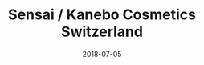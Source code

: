 ﻿---
title:          "Sensai / Kanebo Cosmetics Switzerland"
date:           "2018-07-05"
draft:          false
robotsExclude:  true
---
